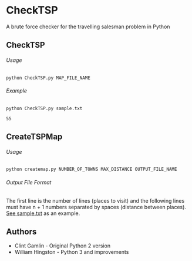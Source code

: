 # CheckTSP
A brute force checker for the travelling salesman problem in Python

## CheckTSP
###### Usage
`python CheckTSP.py MAP_FILE_NAME`

###### Example
`python CheckTSP.py sample.txt`

`55`

## CreateTSPMap
###### Usage
`python createmap.py NUMBER_OF_TOWNS MAX_DISTANCE OUTPUT_FILE_NAME`

###### Output File Format

The first line is the number of lines (places to visit) and the following lines must have n + 1 numbers separated by spaces (distance between places). [See sample.txt](https://github.com/hingston/CheckTSP/blob/master/sample.txt) as an example.

## Authors
* Clint Gamlin - Original Python 2 version
* William Hingston - Python 3 and improvements